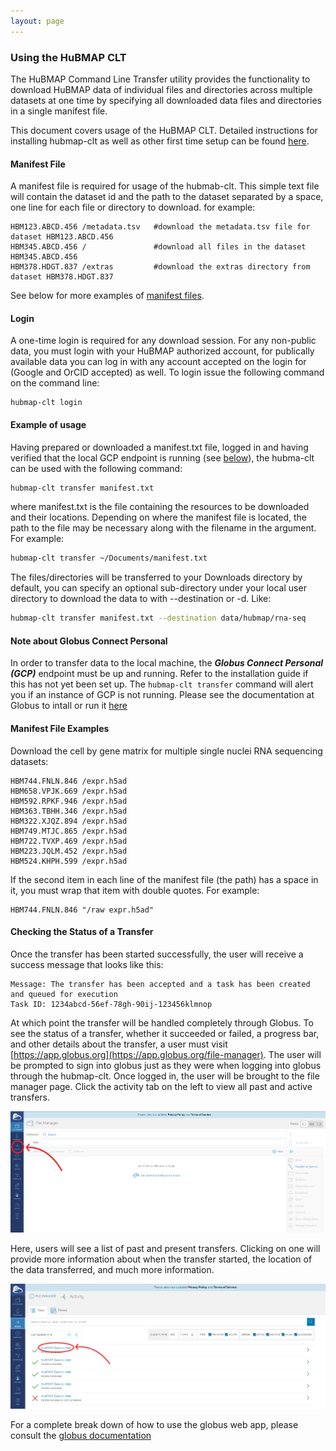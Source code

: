 ```yaml
---
layout: page
---
```

### Using the HuBMAP CLT


The HuBMAP Command Line Transfer utility provides the functionality to download HuBMAP data of individual files and directories across multiple datasets at one time by specifying all downloaded data files and directories in a single manifest file.

This document covers usage of the HuBMAP CLT. Detailed instructions for installing hubmap-clt as well as other first 
time setup can be found [here](install-hubmap-clt.html).

#### Manifest File 

A manifest file is required for usage of the hubmab-clt. This simple text file will contain the dataset id and the path
to the dataset separated by a space, one line for each file or directory to download. for example:

```
HBM123.ABCD.456 /metadata.tsv   #download the metadata.tsv file for dataset HBM123.ABCD.456
HBM345.ABCD.456 /               #download all files in the dataset HBM345.ABCD.456
HBM378.HDGT.837 /extras         #download the extras directory from dataset HBM378.HDGT.837
```
See below for more examples of [manifest files](#manfiles).

#### Login
A one-time login is required for any download session.  For any non-public data, you must login with your HuBMAP authorized account, for publically available data you can log in with any account accepted on the login for (Google and OrCID accepted) as well.  To login issue the following command on the command line:

```
hubmap-clt login
```

#### Example of usage

Having prepared or downloaded a manifest.txt file, logged in and having verified that the local GCP endpoint is running (see [below](#gcp)), the hubma-clt can be used with the following command:

```bash
hubmap-clt transfer manifest.txt
```

where manifest.txt is the file containing the resources to be downloaded and their locations. Depending on where the 
manifest file is located, the path to the file may be necessary along with the filename in the argument. For example:

```bash
hubmap-clt transfer ~/Documents/manifest.txt 
```

The files/directories will be transferred to your Downloads directory by default, you can specify an optional sub-directory under your local user directory to download the data to with --destination or -d. Like:

```bash
hubmap-clt transfer manifest.txt --destination data/hubmap/rna-seq
```


<a name="gcp"></a>

#### Note about Globus Connect Personal

In order to transfer data to the local machine, the **_Globus Connect Personal (GCP)_** endpoint must be up and running. Refer
to the installation guide if this has not yet been set up. The `hubmap-clt transfer` command will alert you if an instance of GCP is not running.  Please see the documentation at Globus to intall or run it [here](https://www.globus.org/globus-connect-personal)

<a name="manfiles"></a>

#### Manifest File Examples

Download the cell by gene matrix for multiple single nuclei RNA sequencing datasets:
```
HBM744.FNLN.846 /expr.h5ad
HBM658.VPJK.669 /expr.h5ad
HBM592.RPKF.946 /expr.h5ad
HBM363.TBHH.346 /expr.h5ad
HBM322.XJQZ.894 /expr.h5ad
HBM749.MTJC.865 /expr.h5ad
HBM722.TVXP.469 /expr.h5ad
HBM223.JQLM.452 /expr.h5ad
HBM524.KHPH.599 /expr.h5ad
```

If the second item in each line of the manifest file (the path) has a space in it, you must wrap that item with double quotes. For example:

```
HBM744.FNLN.846 "/raw expr.h5ad"
```

#### Checking the Status of a Transfer

Once the transfer has been started successfully, the user will receive a success message that looks like this: 

```
Message: The transfer has been accepted and a task has been created and queued for execution
Task ID: 1234abcd-56ef-78gh-90ij-123456klmnop
```

At which point the transfer will be handled completely through Globus. To see the status of a transfer, whether it succeeded or failed, a progress bar, and other details about the transfer, 
a user must visit [https://app.globus.org](https://app.globus.org/file-manager). The user will be prompted to sign into globus just as they were when logging 
into globus through the hubmap-clt. Once logged in, the user will be brought to the file manager page. Click the activity tab on the left to view all past and active transfers.

![Globus App File Manager Transfer Tab](../images/globus_file_manager_transfer_tab.png)

Here, users will see a list of past and present transfers. Clicking on one will provide more information about when the transfer started, the location of the data transferred, and much more information. 

![Globus App Activities Page](../images/globus_activities_page.PNG)

For a complete break down of how to use the globus web app, please consult the [globus documentation](https://docs.globus.org/how-to/get-started/)
